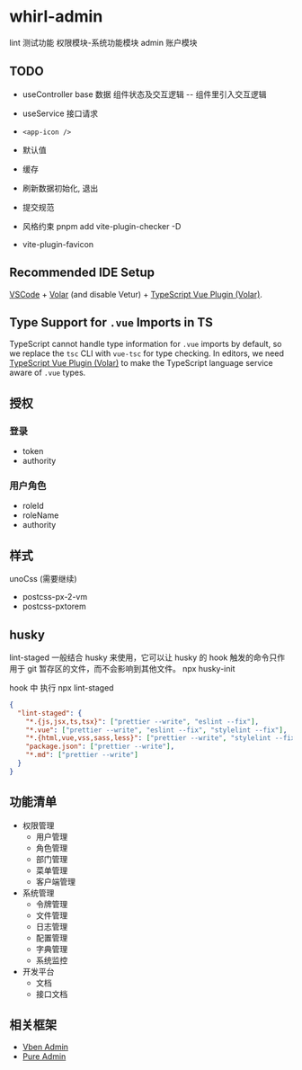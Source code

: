 # whirl-admin

lint
测试功能
权限模块-系统功能模块 admin
账户模块

## TODO

- useController
  base 数据
  组件状态及交互逻辑 -- 组件里引入交互逻辑
- useService
  接口请求

- `<app-icon />`
- 默认值
- 缓存
- 刷新数据初始化, 退出
- 提交规范
- 风格约束 pnpm add vite-plugin-checker -D
- vite-plugin-favicon

## Recommended IDE Setup

[VSCode](https://code.visualstudio.com/) + [Volar](https://marketplace.visualstudio.com/items?itemName=Vue.volar) (and disable Vetur) + [TypeScript Vue Plugin (Volar)](https://marketplace.visualstudio.com/items?itemName=Vue.vscode-typescript-vue-plugin).

## Type Support for `.vue` Imports in TS

TypeScript cannot handle type information for `.vue` imports by default, so we replace the `tsc` CLI with `vue-tsc` for type checking. In editors, we need [TypeScript Vue Plugin (Volar)](https://marketplace.visualstudio.com/items?itemName=Vue.vscode-typescript-vue-plugin) to make the TypeScript language service aware of `.vue` types.

## 授权

### 登录

- token
- authority

### 用户角色

- roleId
- roleName
- authority

## 样式

unoCss (需要继续)

- postcss-px-2-vm
- postcss-pxtorem

## husky

lint-staged 一般结合 husky 来使用，它可以让 husky 的 hook 触发的命令只作用于 git 暂存区的文件，而不会影响到其他文件。
npx husky-init

hook 中 执行 npx lint-staged

```json
{
  "lint-staged": {
    "*.{js,jsx,ts,tsx}": ["prettier --write", "eslint --fix"],
    "*.vue": ["prettier --write", "eslint --fix", "stylelint --fix"],
    "*.{html,vue,vss,sass,less}": ["prettier --write", "stylelint --fix"],
    "package.json": ["prettier --write"],
    "*.md": ["prettier --write"]
  }
}
```

## 功能清单

- 权限管理
  - 用户管理
  - 角色管理
  - 部门管理
  - 菜单管理
  - 客户端管理
- 系统管理
  - 令牌管理
  - 文件管理
  - 日志管理
  - 配置管理
  - 字典管理
  - 系统监控
- 开发平台
  - 文档
  - 接口文档

## 相关框架

- [Vben Admin](https://doc.vvbin.cn/)
- [Pure Admin](http://yiming_chang.gitee.io/vue-pure-admin/#/about/index)

